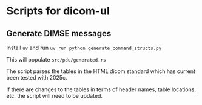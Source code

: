 # Scripts for dicom-ul


## Generate DIMSE messages

Install `uv` and run `uv run python generate_command_structs.py`

This will populate `src/pdu/generated.rs`

The script parses the tables in the HTML dicom standard which has current
been tested with 2025c.

If there are changes to the tables in terms of header names, table locations, etc.
the script will need to be updated.
